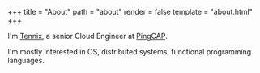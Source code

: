 +++
title = "About"
path = "about"
render = false
template = "about.html"
+++

I'm [Tennix](https://github.com/tennix), a senior Cloud Engineer at [PingCAP](https://pingcap.com).

I'm mostly interested in OS, distributed systems, functional programming languages.
